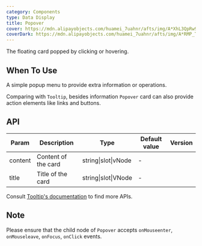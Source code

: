 ```yaml
---
category: Components
type: Data Display
title: Popover
cover: https://mdn.alipayobjects.com/huamei_7uahnr/afts/img/A*XhL3QpRw92kAAAAAAAAAAAAADrJ8AQ/original
coverDark: https://mdn.alipayobjects.com/huamei_7uahnr/afts/img/A*RMP_TrdZ3nsAAAAAAAAAAAAADrJ8AQ/original
---
```


The floating card popped by clicking or hovering.

## When To Use

A simple popup menu to provide extra information or operations.

Comparing with `Tooltip`, besides information `Popover` card can also provide action elements like links and buttons.

## API

| Param   | Description         | Type                | Default value | Version |
| ------- | ------------------- | ------------------- | ------------- | ------- |
| content | Content of the card | string\|slot\|vNode | -             |         |
| title   | Title of the card   | string\|slot\|VNode | -             |         |

Consult [Tooltip's documentation](/components/tooltip/#api) to find more APIs.

## Note

Please ensure that the child node of `Popover` accepts `onMouseenter`, `onMouseleave`, `onFocus`, `onClick` events.
